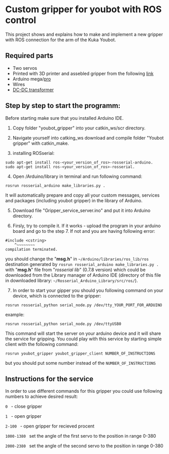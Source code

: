 # Custom gripper for youbot with ROS control 

This project shows and explains how to make and implement a new gripper with ROS connection for the arm of the Kuka Youbot. 

## Required parts

-   Two servos 
-   Printed with 3D printer and assebled gripper from the following [link](https://www.thingiverse.com/thing:4764063)
-   Arduino mega/[pro](https://www.amazon.de/ARCELI-Arduino-Mega-ATmega2560-CH340G-Elektronik/dp/B07MQ1J9MR/ref=sr_1_13?dchild=1&keywords=arduino+pro&qid=1613692717&sr=8-13) 
-   Wires
-   [DC-DC transformer](https://www.amazon.de/LAOMAO-Wandler-einstellbar-Spannungswandler-Converter/dp/B00HV4EPG8/ref=asc_df_B00HV4EPG8/?tag=googshopde-21&linkCode=df0&hvadid=231941675984&hvpos=&hvnetw=g&hvrand=3852759402861473550&hvpone=&hvptwo=&hvqmt=&hvdev=c&hvdvcmdl=&hvlocint=&hvlocphy=9068552&hvtargid=pla-420005320986&psc=1&th=1&psc=1)


## Step by step to start the programm:

Before starting make sure that you installed Arduino IDE.

1. Copy folder "youbot_gripper" into your catkin_ws/scr directory.

2. Navigate yourself into catking_ws download and compile folder "Youbot gripper" with catkin_make.

3. installing ROSserial:
 ```
sudo apt-get install ros-<your_version_of_ros>-rosserial-arduino.
sudo apt-get install ros-<your_version_of_ros>-rosserial.
 ```
4. Open <your Arduino directory>/Arduino/library in terminal and run following command:
```
rosrun rosserial_arduino make_libraries.py .
```
It will automatically prepare and copy all your custom messages, services and packages (including youbot gripper) in the library of Arduino.

5. Download file "Gripper_service_server.ino" and put it into Arduino directory.

6. Firsly, try to compile it. If it works - upload the program in your arduino board and go to the step 7. If not and you are having following error:

```
#include <cstring>
    ^~~~~~~~~
compilation terminated. 
 ```
you should change the "**msg.h**" in `~/Arduino/libraries/ros_lib/ros` destination generated by `rosrun rosserial_arduino make_libraries.py .` with "**msg.h**" file from "*rosserial lib*" (0.7.8 version) which could be downloaded from the Library manager of Arduino IDE (directory of this file in downloaded library: `~/Rosserial_Arduino_Library/src/ros/`).  

   
7. In order to start your gipper you should you following command on your device, which is connected to the gripper:
```
rosrun rosserial_python serial_node.py /dev/tty_YOUR_PORT_FOR_ARDUINO 
```
example:  
```
rosrun rosserial_python serial_node.py /dev/ttyUSB0
```
This command will start the server on your arduino device and it will share the service for gripping. You could play with this service by starting simple client with the following command:
```
rosrun youbot_gripper youbot_gripper_client NUMBER_OF_INSTRUCTIONS 
```
but you should put some number instead of the ```NUMBER_OF_INSTRUCTIONS```
        
                                 
## Instructions for the service

In order to use different commands for this gripper you could use following numbers to achieve desired result:

```0 ``` - close gripper

```1 ``` - open gripper

```2-100 ``` - open gripper for recieved procent

```1000-1380 ``` set the angle of the first servo to the position in range 0-380

```2000-2380 ``` set the angle of the second servo to the position in range 0-380

